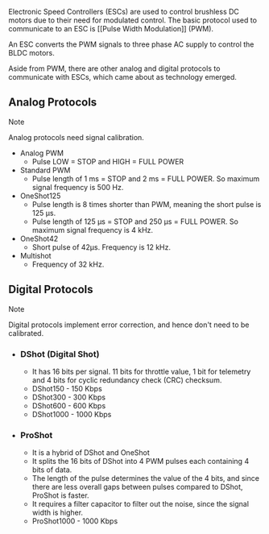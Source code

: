 Electronic Speed Controllers (ESCs) are used to control brushless DC motors due to their need for modulated control. The basic protocol used to communicate to an ESC is [[Pulse Width Modulation]] (PWM).

An ESC converts the PWM signals to three phase AC supply to control the BLDC motors.

Aside from PWM, there are other analog and digital protocols to communicate with ESCs, which came about as technology emerged.

## Analog Protocols

> [!NOTE]
> Analog protocols need signal calibration.

- Analog PWM
	- Pulse LOW = STOP and HIGH = FULL POWER
- Standard PWM
	- Pulse length of 1 ms = STOP and 2 ms = FULL POWER. So maximum signal frequency is 500 Hz.
- OneShot125
	- Pulse length is 8 times shorter than PWM, meaning the short pulse is 125 µs.
	- Pulse length of 125 µs = STOP and 250 µs = FULL POWER. So maximum signal frequency is 4 kHz.
- OneShot42
	- Short pulse of 42µs. Frequency is 12 kHz.
- Multishot
	- Frequency of 32 kHz.
## Digital Protocols

> [!NOTE]
> Digital protocols implement error correction, and hence don't need to be calibrated.
- ### DShot (Digital Shot)
	- It has 16 bits per signal. 11 bits for throttle value, 1 bit for telemetry and 4 bits for cyclic redundancy check (CRC) checksum.
	- DShot150 - 150 Kbps
	- DShot300 - 300 Kbps
	- DShot600 - 600 Kbps
	- DShot1000 - 1000 Kbps
- ### ProShot
	- It is a hybrid of DShot and OneShot
	- It splits the 16 bits of DShot into 4 PWM pulses each containing 4 bits of data.
	- The length of the pulse determines the value of the 4 bits, and since there are less overall gaps between pulses compared to DShot, ProShot is faster.
	- It requires a filter capacitor to filter out the noise, since the signal width is higher.
	- ProShot1000 - 1000 Kbps